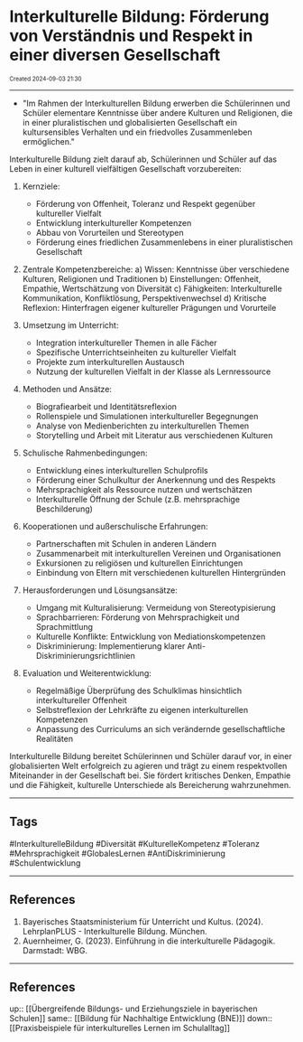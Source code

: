 # Interkulturelle Bildung: Förderung von Verständnis und Respekt in einer diversen Gesellschaft
<span style="font-size:10;"> Created 2024-09-03 21:30 </span>

---
* "Im Rahmen der Interkulturellen Bildung erwerben die Schülerinnen und Schüler elementare Kenntnisse über andere Kulturen und Religionen, die in einer pluralistischen und globalisierten Gesellschaft ein kultursensibles Verhalten und ein friedvolles Zusammenleben ermöglichen."

Interkulturelle Bildung zielt darauf ab, Schülerinnen und Schüler auf das Leben in einer kulturell vielfältigen Gesellschaft vorzubereiten:

1. Kernziele:
   - Förderung von Offenheit, Toleranz und Respekt gegenüber kultureller Vielfalt
   - Entwicklung interkultureller Kompetenzen
   - Abbau von Vorurteilen und Stereotypen
   - Förderung eines friedlichen Zusammenlebens in einer pluralistischen Gesellschaft

2. Zentrale Kompetenzbereiche:
   a) Wissen: Kenntnisse über verschiedene Kulturen, Religionen und Traditionen
   b) Einstellungen: Offenheit, Empathie, Wertschätzung von Diversität
   c) Fähigkeiten: Interkulturelle Kommunikation, Konfliktlösung, Perspektivenwechsel
   d) Kritische Reflexion: Hinterfragen eigener kultureller Prägungen und Vorurteile

3. Umsetzung im Unterricht:
   - Integration interkultureller Themen in alle Fächer
   - Spezifische Unterrichtseinheiten zu kultureller Vielfalt
   - Projekte zum interkulturellen Austausch
   - Nutzung der kulturellen Vielfalt in der Klasse als Lernressource

4. Methoden und Ansätze:
   - Biografiearbeit und Identitätsreflexion
   - Rollenspiele und Simulationen interkultureller Begegnungen
   - Analyse von Medienberichten zu interkulturellen Themen
   - Storytelling und Arbeit mit Literatur aus verschiedenen Kulturen

5. Schulische Rahmenbedingungen:
   - Entwicklung eines interkulturellen Schulprofils
   - Förderung einer Schulkultur der Anerkennung und des Respekts
   - Mehrsprachigkeit als Ressource nutzen und wertschätzen
   - Interkulturelle Öffnung der Schule (z.B. mehrsprachige Beschilderung)

6. Kooperationen und außerschulische Erfahrungen:
   - Partnerschaften mit Schulen in anderen Ländern
   - Zusammenarbeit mit interkulturellen Vereinen und Organisationen
   - Exkursionen zu religiösen und kulturellen Einrichtungen
   - Einbindung von Eltern mit verschiedenen kulturellen Hintergründen

7. Herausforderungen und Lösungsansätze:
   - Umgang mit Kulturalisierung: Vermeidung von Stereotypisierung
   - Sprachbarrieren: Förderung von Mehrsprachigkeit und Sprachmittlung
   - Kulturelle Konflikte: Entwicklung von Mediationskompetenzen
   - Diskriminierung: Implementierung klarer Anti-Diskriminierungsrichtlinien

8. Evaluation und Weiterentwicklung:
   - Regelmäßige Überprüfung des Schulklimas hinsichtlich interkultureller Offenheit
   - Selbstreflexion der Lehrkräfte zu eigenen interkulturellen Kompetenzen
   - Anpassung des Curriculums an sich verändernde gesellschaftliche Realitäten

Interkulturelle Bildung bereitet Schülerinnen und Schüler darauf vor, in einer globalisierten Welt erfolgreich zu agieren und trägt zu einem respektvollen Miteinander in der Gesellschaft bei. Sie fördert kritisches Denken, Empathie und die Fähigkeit, kulturelle Unterschiede als Bereicherung wahrzunehmen.

---
## Tags
#InterkulturelleBildung #Diversität #KulturelleKompetenz #Toleranz #Mehrsprachigkeit #GlobalesLernen #AntiDiskriminierung #Schulentwicklung

---
## References
1. Bayerisches Staatsministerium für Unterricht und Kultus. (2024). LehrplanPLUS - Interkulturelle Bildung. München.
2. Auernheimer, G. (2023). Einführung in die interkulturelle Pädagogik. Darmstadt: WBG.

---
## References
up:: [[Übergreifende Bildungs- und Erziehungsziele in bayerischen Schulen]]
same:: [[Bildung für Nachhaltige Entwicklung (BNE)]]
down:: [[Praxisbeispiele für interkulturelles Lernen im Schulalltag]]